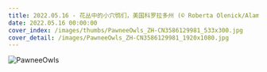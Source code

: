 ```yaml
---
title: 2022.05.16 - 花丛中的小穴鸮们，美国科罗拉多州 (© Roberta Olenick/Alamy)
date: 2022.05.16 00:00:00
cover_index: /images/thumbs/PawneeOwls_ZH-CN3586129981_533x300.jpg
cover_detail: /images/PawneeOwls_ZH-CN3586129981_1920x1080.jpg
---
```


![PawneeOwls](/images/PawneeOwls_ZH-CN3586129981_1920x1080.jpg)
